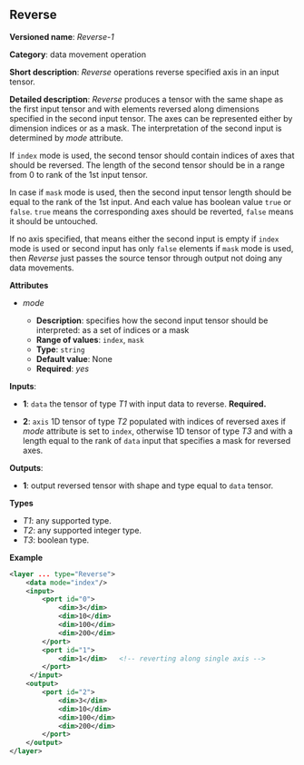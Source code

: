 ## Reverse <a name="Reverse"></a>

**Versioned name**: *Reverse-1*

**Category**: data movement operation

**Short description**: *Reverse* operations reverse specified axis in an input tensor.

**Detailed description**: *Reverse* produces a tensor with the same shape as the first input tensor and with elements reversed along dimensions specified in the second input tensor. The axes can be represented either by dimension indices or as a mask. The interpretation of the second input is determined by *mode* attribute. 

If `index` mode is used, the second tensor should contain indices of axes that should be reversed. The length of the second tensor should be in a range from 0 to rank of the 1st input tensor.

In case if `mask` mode is used, then the second input tensor length should be equal to the rank of the 1st input. And each value has boolean value `true` or `false`. `true` means the corresponding axes should be reverted, `false` means it should be untouched.

If no axis specified, that means either the second input is empty if `index` mode is used or second input has only `false` elements if `mask` mode is used, then *Reverse* just passes the source tensor through output not doing any data movements.

**Attributes**

* *mode*

  * **Description**: specifies how the second input tensor should be interpreted: as a set of indices or a mask
  * **Range of values**: `index`, `mask`
  * **Type**: `string`
  * **Default value**: None
  * **Required**: *yes*

**Inputs**:

*   **1**: `data` the tensor of type *T1* with input data to reverse. **Required.**

*   **2**: `axis` 1D tensor of type *T2* populated with indices of reversed axes if *mode* attribute is set to `index`, otherwise 1D tensor of type *T3* and with a length equal to the rank of `data` input that specifies a mask for reversed axes.

**Outputs**:

*   **1**: output reversed tensor with shape and type equal to `data` tensor.

**Types**

* *T1*: any supported type.
* *T2*: any supported integer type.
* *T3*: boolean type.

**Example**

```xml
<layer ... type="Reverse">
    <data mode="index"/>
    <input>
        <port id="0">
            <dim>3</dim>
            <dim>10</dim>
            <dim>100</dim>
            <dim>200</dim>
        </port>
        <port id="1">
            <dim>1</dim>   <!-- reverting along single axis -->
        </port>
     </input>
    <output>
        <port id="2">
            <dim>3</dim>
            <dim>10</dim>
            <dim>100</dim>
            <dim>200</dim>
        </port>
    </output>
</layer>
```